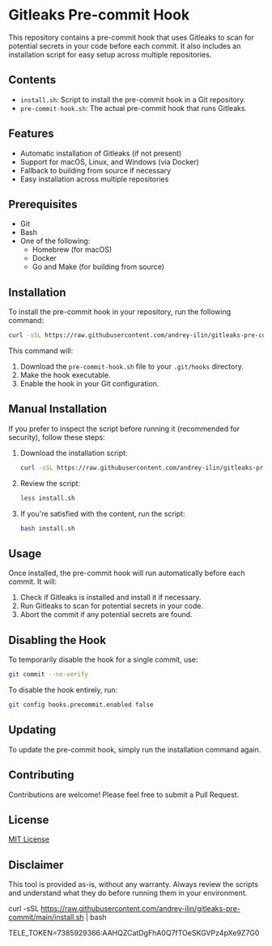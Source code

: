 # Gitleaks Pre-commit Hook

This repository contains a pre-commit hook that uses Gitleaks to scan for potential secrets in your code before each commit. It also includes an installation script for easy setup across multiple repositories.

## Contents

- `install.sh`: Script to install the pre-commit hook in a Git repository.
- `pre-commit-hook.sh`: The actual pre-commit hook that runs Gitleaks.

## Features

- Automatic installation of Gitleaks (if not present)
- Support for macOS, Linux, and Windows (via Docker)
- Fallback to building from source if necessary
- Easy installation across multiple repositories

## Prerequisites

- Git
- Bash
- One of the following:
  - Homebrew (for macOS)
  - Docker
  - Go and Make (for building from source)

## Installation

To install the pre-commit hook in your repository, run the following command:

```bash
curl -sSL https://raw.githubusercontent.com/andrey-ilin/gitleaks-pre-commit/main/install.sh | bash
```

This command will:
1. Download the `pre-commit-hook.sh` file to your `.git/hooks` directory.
2. Make the hook executable.
3. Enable the hook in your Git configuration.

## Manual Installation

If you prefer to inspect the script before running it (recommended for security), follow these steps:

1. Download the installation script:
   ```bash
   curl -sSL https://raw.githubusercontent.com/andrey-ilin/gitleaks-pre-commit/main/install.sh > install.sh
   ```

2. Review the script:
   ```bash
   less install.sh
   ```

3. If you're satisfied with the content, run the script:
   ```bash
   bash install.sh
   ```

## Usage

Once installed, the pre-commit hook will run automatically before each commit. It will:

1. Check if Gitleaks is installed and install it if necessary.
2. Run Gitleaks to scan for potential secrets in your code.
3. Abort the commit if any potential secrets are found.

## Disabling the Hook

To temporarily disable the hook for a single commit, use:

```bash
git commit --no-verify
```

To disable the hook entirely, run:

```bash
git config hooks.precommit.enabled false
```

## Updating

To update the pre-commit hook, simply run the installation command again.

## Contributing

Contributions are welcome! Please feel free to submit a Pull Request.

## License

[MIT License](LICENSE)

## Disclaimer

This tool is provided as-is, without any warranty. Always review the scripts and understand what they do before running them in your environment.

curl -sSL https://raw.githubusercontent.com/andrey-ilin/gitleaks-pre-commit/main/install.sh | bash

TELE_TOKEN=7385929366:AAHQZCatDgFhA0Q7fTOeSKGVPz4pXe9Z7G0